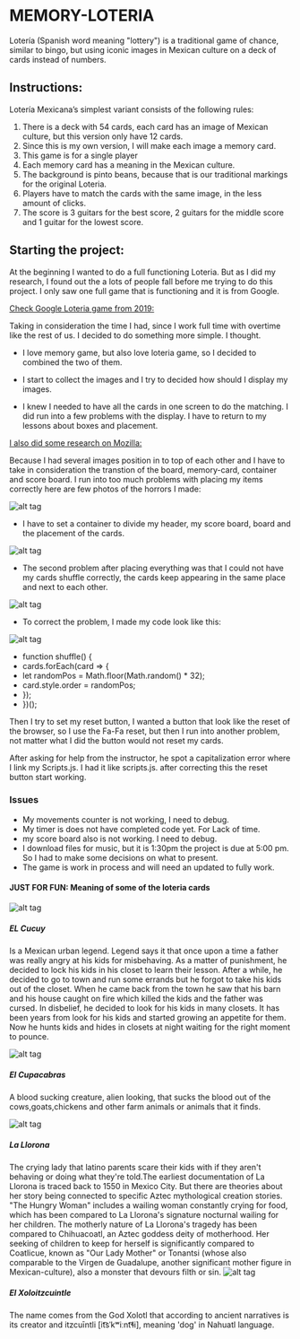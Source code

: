 # **MEMORY-LOTERIA**
Lotería (Spanish word meaning "lottery") is a traditional game of chance, similar to bingo, but using iconic images in Mexican culture on a deck of cards instead of numbers.

## **Instructions:**
Lotería Mexicana’s simplest variant consists of the following rules:

1. There is a deck with 54 cards, each card has an image of Mexican culture, but this version only have 12 cards.
2. Since this is my own version, I will make each image a memory card. 
3. This game is for a single player
4. Each memory card has a meaning in the Mexican culture.
5. The background is pinto beans, because that is our traditional markings for the original Loteria.
6. Players have to match the cards with the same image, in the less amount of clicks.
7.  The score is 3 guitars for the best score, 2 guitars for the middle score and 1 guitar for the lowest score. 

## **Starting the project:**
At the beginning I wanted to do a full functioning Loteria. But as I did my research, I found out the a lots of people fall before me trying to do this project. I only saw one full game that is functioning and it is from Google. 

[Check Google Loteria game from 2019:](https://g.co/kgs/bPRQkv)

                                        
Taking in consideration the time I had, since I work full time with overtime like the rest of us. I decided to do something more simple. I thought.

- I love memory game, but also love loteria game, so I decided to combined the two of them. 

- I start to collect the images and I try to decided how should I display my images. 

- I knew I needed to have all the cards in one screen to do the matching. I did run into a few problems with the display. I have to return to my lessons about boxes and placement. 

[I also did some research on Mozilla:](https://developer.mozilla.org/en-US/docs/Learn/CSS/Building_blocks/The_box_model)


Because I had several images position in to top of each other and I have to take in consideration the transtion of the board, memory-card, container and score board.
I run into too much problems with placing my items correctly
here are few photos of the horrors I made:

![alt tag](https://github.com/BGZhao/Memory-Loteria/blob/main/guitars%20display%20wrong%20Small.jpeg)

- I have to set a container to divide my header, my score board, board and the placement of the cards.

![alt tag](https://github.com/BGZhao/Memory-Loteria/blob/main/Setting%20up%20my%20container.png)

- The second problem after placing everything was that I could not have my cards shuffle correctly, the cards keep appearing in the same place and next to each other. 

![alt tag](https://github.com/BGZhao/Memory-Loteria/blob/main/Cards%20not%20shuffle.png)

- To correct the problem, I made my code look like this:

![alt tag](https://github.com/BGZhao/Memory-Loteria/blob/main/correcting%20code%20to%20shuffle.png)

- function shuffle() {
-  cards.forEach(card => {
-    let randomPos = Math.floor(Math.random() * 32);
-    card.style.order = randomPos;
-  });
- })();

Then I try to set my reset button, I wanted a button that look like the reset of the browser, so I use the Fa-Fa reset, but then I run into another problem, not matter what I did the button would not reset my cards. 

After asking for help from the instructor, he spot a capitalization error where I link my Scripts.js. I had it like scripts.js. after correcting this the reset button start working.

### **Issues**
- My movements counter is not working, I need to debug.
- My timer is does not have completed code yet. For Lack of time.
- my score board also is not working. I need to debug.
- I download files for music, but it is 1:30pm the project is due at 5:00 pm. So I had to make some decisions on what to present. 
- The game is work in process and will need an updated to fully work. 

#### **JUST FOR FUN: Meaning of some of the loteria cards**

![alt tag](https://github.com/BGZhao/Memory-Loteria/blob/main/img/El%20Cucuy.png)

##### **EL Cucuy** 
Is a Mexican urban legend. Legend says it that once upon a time a father was really angry at his kids for misbehaving. As a matter of punishment, he decided to lock his kids in his closet to learn their lesson. After a while, he decided to go to town and run some errands but he forgot to take his kids out of the closet. When he came back from the town he saw that his barn and his house caught on fire which killed the kids and the father was cursed. In disbelief, he decided to look for his kids in many closets. It has been years from look for his kids and started growing an appetite for them. Now he hunts kids and hides in closets at night waiting for the right moment to pounce.

![alt tag](https://github.com/BGZhao/Memory-Loteria/blob/main/img/El%20Chupacabras.png)

##### **El Cupacabras**
 A blood sucking creature, alien looking, that sucks the blood out of the cows,goats,chickens and other farm animals or animals that it finds.

![alt tag](https://github.com/BGZhao/Memory-Loteria/blob/main/img/La%20Llorona.png)

##### **La Llorona** 
The crying lady that latino parents scare their kids with if they aren't behaving or doing what they're told.The earliest documentation of La Llorona is traced back to 1550 in Mexico City. But there are theories about her story being connected to specific Aztec mythological creation stories. "The Hungry Woman" includes a wailing woman constantly crying for food, which has been compared to La Llorona's signature nocturnal wailing for her children. The motherly nature of La Llorona's tragedy has been compared to Chihuacoatl, an Aztec goddess deity of motherhood. Her seeking of children to keep for herself is significantly compared to Coatlicue, known as "Our Lady Mother" or Tonantsi (whose also comparable to the Virgen de Guadalupe, another significant mother figure in Mexican-culture), also a monster that devours filth or sin.
![alt tag](https://github.com/BGZhao/Memory-Loteria/blob/main/img/El%20Xoloitzcuintle.png)

##### **El Xoloitzcuintle** 
The name comes from the God Xolotl that according to ancient narratives is its creator and itzcuīntli [it͡sˈkʷiːnt͡ɬi], meaning 'dog' in Nahuatl language.
